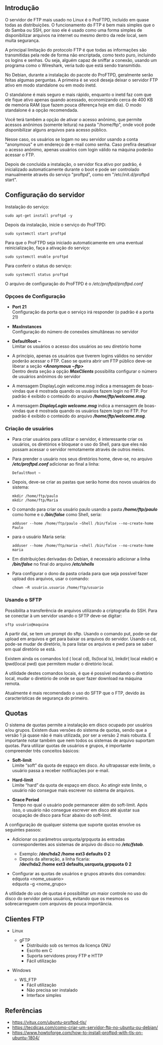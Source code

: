 ## Introdução

O servidor de FTP mais usado no Linux é o ProFTPD, incluído em quase todas as distribuições. O funcionamento do FTP é bem mais simples que o do Samba ou SSH, por isso ele é usado como uma forma simples de disponibilizar arquivos na internet ou mesmo dentro da rede local, sem muita segurança.

A principal limitação do protocolo FTP é que todas as informações são transmitidas pela rede de forma não encriptada, como texto puro, incluindo os logins e senhas. Ou seja, alguém capaz de sniffar a conexão, usando um programa como o Wireshark, veria tudo que está sendo transmitido.

No Debian, durante a instalação do pacote do ProFTPD, geralmente serão feitas algumas perguntas. A primeira é se você deseja deixar o servidor FTP ativo em modo standalone ou em modo inetd.

O standalone é mais seguro e mais rápido, enquanto o inetd faz com que ele fique ativo apenas quando acessado, economizando cerca de 400 KB de memória RAM (que fazem pouca diferença hoje em dia). O modo standalone é a opção recomendada.

Você terá também a opção de ativar o acesso anônimo, que permite acessos anônimos (somente leitura) na pasta "/home/ftp", onde você pode disponibilizar alguns arquivos para acesso público.

Nesse caso, os usuários se logam no seu servidor usando a conta "anonymous" e um endereço de e-mail como senha. Caso prefira desativar o acesso anônimo, apenas usuários com login válido na máquina poderão acessar o FTP.

Depois de concluída a instalação, o servidor fica ativo por padrão, é inicializado automaticamente
durante o boot e pode ser controlado manualmente através do serviço "proftpd", como em "/etc/init.d/proftpd start".

## Configuração do servidor

Instalação do serviço:

```shell
sudo apt-get install proftpd -y
```

Depois da instalação, inicie o serviço do ProFTPD:

```shell
sudo systemctl start proftpd
```

Para que o ProFTPD seja iniciado automaticamente em uma eventual reinicialização, faça a ativação do serviço:

```shell
sudo systemctl enable proftpd
```

Para conferir o status do serviço:

```shell
sudo systemctl status proftpd
```

O arquivo de configuração do ProFTPD é o */etc/proftpd/proftpd.conf*

### Opçoes de Configuração

- **Port 21**  
  Configuração da porta que o serviço irá responder (o padrão é a porta 21)

- **MaxInstances**  
  Configuração do número de conexões simultâneas no servidor

- **DefaultRoot ~**  
  Limitar os usuários o acesso dos usuários ao seu diretório home

- A princípio, apenas os usuários que tiverem logins válidos no servidor poderão acessar o FTP. Caso se queira abrir um FTP público deve-se liberar a seção ***<Anonymous ~ftp>***  
  Dentro desta seção a opção ***MaxClients*** possibilita configurar o número de usuários anônimos do servidor

- A mensagem DisplayLogin welcome.msg indica a mensagem de boas-vindas que é mostrada quando os usuários fazem login no FTP. Por padrão é exibido o conteúdo do arquivo ***/home/ftp/welcome.msg***.

- A mensagem ***DisplayLogin welcome.msg*** indica a mensagem de boas-vindas que é mostrada quando os usuários fazem login no FTP. Por padrão é exibido o conteúdo do arquivo ***/home/ftp/welcome.msg***.

### Criação de usuários

- Para criar usuários para utilizar o servidor, é interessante criar os usuários, os diretórios e
bloquear o uso do Shell, para que eles não possam acessar o servidor remotamente através de outros meios.

- Para prender o usuário nos seus diretórios home, deve-se, no arquivo ***/etc/proftpd.conf*** adicionar ao final a linha:  
  ```shell
  DefaultRoot ~
  ```

- Depois, deve-se criar as pastas que serão home dos novos usuários do sistema:  
  ```shell
  mkdir /home/ftp/paulo
  mkdir /home/ftp/Maria
  ```

- O comando para criar os usuário paulo usando a pasta ***/home/ftp/paulo*** como home e o ***/bin/false*** como Shell, seria:  
  ```shell
  adduser --home /home/ftp/paulo –Shell /bin/false --no-create-home Paulo
  ```

- para o usuário Maria seria:  
  ```shell
  adduser --home /home/ftp/maria –shell /bin/false --no-create-home maria
  ```

- Em distribuições derivadas do Debian, é necessário adicionar a linha ***/bin/false*** no final do arquivo ***/etc/shells***

- Para configurar o dono da pasta criada para que seja possível fazer upload dos arquivos, usar o comando:  
  ```shell
  chown –R usuário.usuario /home/ftp/usuario
  ```

### Usando o SFTP

Possibilita a transferência de arquivos utilizando a criptografia do SSH. Para se conectar à um servidor usando o SFTP deve-se digitar:

```shell
sftp usuário@maquina
```

A partir daí, se tem um prompt do sftp. Usando o comando put, pode-se dar upload em arquivos e get para baixar os arquivos do servidor. Usando o cd, pode-se mudar de diretório, ls para listar os arquivos e pwd para se saber em qual diretório se está.

Existem ainda os comandos lcd ( local cd), lls(local ls), lmkdir( local mkdir) e lpwd(local pwd) que permitem mudar o diretório local.

A utilidade destes comandos locais, é que é possível mudando o diretório local, mudar o diretório de onde se quer fazer download na máquina remota.

Atualmente é mais recomendado o uso do SFTP que o FTP, devido às características de segurança do primeiro.

## Quotas

O sistema de quotas permite a instalação em disco ocupado por usuários e/ou grupos. Existem duas versões do sistema de quotas, sendo que a versão 1 já quase não é mais utilizada, por ser a versão 2 mais robusta. É importante notar também que nem todos os sistemas de arquivo suportam quotas. Para utilizar quotas de usuários e grupos, é importante compreender três conceitos básicos:

- **Soft-limit**  
  Limite “soft” da quota de espaço em disco. Ao ultrapassar este limite, o usuário passa a receber notificações por e-mail.

- **Hard-limit**  
  Limite “hard” da quota de espaço em disco. Ao atingir este limite, o usuário não consegue mais escrever no sistema de arquivos.

- **Grace Period**  
  Tempo no qual o usuário pode permanecer além do soft-limit. Após isso, o usuário não consegue escrever em disco até ajustar sua ocupação de disco para ficar abaixo do soft-limit.

A configuração de qualquer sistema que suporte quotas envolve os seguintes passos:

- Adicionar os parâmetros usrquota/grpquota às entradas correspondentes aos sistemas de arquivo do disco no ***/etc/fstab***.  
  - Exemplo: **/dev/hda2 /home ext3 defaults 0 2**
  - Depois da alteração, a linha ficaria:  
    **/dev/hda2 /home ext3 defaults,usrquota,grpquota 0 2**

- Configurar as quotas de usuários e grupos através dos comandos:  
  edquota <nome_usuario>\
  edquota –g <nome_grupo>

A utilidade do uso de quotas é possibilitar um maior controle no uso do disco do servidor pelos usuários, evitando que os mesmos os sobrecarreguem com arquivos de pouca importância.

## Clientes FTP

- Linux  
  - gFTP  
    - Distribuído sob os termos da licença GNU
    - Escrito em C
    - Suporta servidores proxy FTP e HTTP
    - Fácil utilização

- Windows  
  - WS_FTP  
    - Fácil utilização
    - Não precisa ser instalado
    - Interface simples

## Referências

- <https://vitux.com/ubuntu-proftpd-tls/>
- <https://tecdicas.com/como-criar-um-servidor-ftp-no-ubuntu-ou-debian/>
- <https://www.howtoforge.com/how-to-install-proftpd-with-tls-on-ubuntu-1804/>